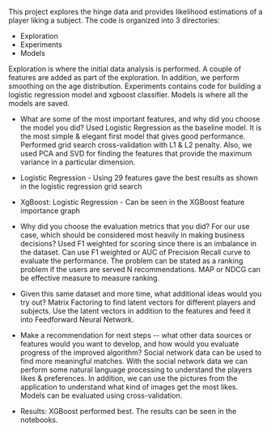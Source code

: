 This project explores the hinge data and provides likelihood estimations of a player liking a subject.
The code is organized into 3 directories:
- Exploration
- Experiments
- Models

Exploration is where the initial data analysis is performed. A couple of features are added as part of the exploration. In addition, we perform smoothing on the age distribution.
Experiments contains code for building a logistic regression model and xgboost classifier.
Models is where all the models are saved.


- What are some of the most important features, and why did you choose the model you did?
Used Logistic Regression as the baseline model. It is the most simple & elegant first model that gives good performance. Performed grid search cross-validation with L1 & L2 penalty. Also, we used PCA and SVD for finding the features that provide the maximum variance in a particular dimension.
- Logistic Regression - Using 29 features gave the best results as shown in the logistic regression grid search
- XgBoost: Logistic Regression - Can be seen in the XGBoost feature importance graph
- Why did you choose the evaluation metrics that you did? For our use case, which should be considered most heavily in making business decisions? 
Used F1 weighted for scoring since there is an imbalance in the dataset. Can use F1 weighted or AUC of Precision Recall curve to evaluate the performance.
The problem can be stated as a ranking problem if the users are served N recommendations. MAP or NDCG can be effective measure to measure ranking.
- Given this same dataset and more time, what additional ideas would you try out?
Matrix Factoring to find latent vectors for different players and subjects. Use the latent vectors in addition to the features and feed it into Feedforward Neural Network.
- Make a recommendation for next steps -- what other data sources or features would you want to develop, and how would you evaluate progress of the improved algorithm?
Social network data can be used to find more meaningful matches. With the social network data we can perform some natural language processing to understand the players likes & preferences.
In addition, we can use the pictures from the application to understand what kind of images get the most likes.
Models can be evaluated using cross-validation.


- Results:
XGBoost performed best. The results can be seen in the notebooks.

